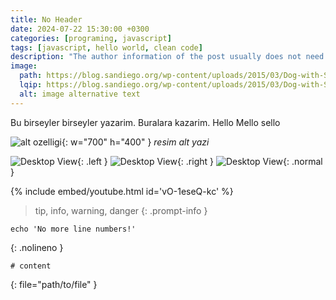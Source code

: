```yaml
---
title: No Header
date: 2024-07-22 15:30:00 +0300
categories: [programing, javascript]
tags: [javascript, hello world, clean code]
description: "The author information of the post usually does not need to be filled in the Front Matter , they will be obtained from variables social.name and the first entry of social.links of the configuration file by default. But you can also override it as follows:"
image:
  path: https://blog.sandiego.org/wp-content/uploads/2015/03/Dog-with-Surf-Board-1200x630.jpg
  lqip: https://blog.sandiego.org/wp-content/uploads/2015/03/Dog-with-Surf-Board-1200x630.jpg
  alt: image alternative text
---
```


Bu birseyler birseyler yazarim. Buralara kazarim.
Hello Mello sello

![alt ozelligi](resim_url){: w="700" h="400" }
_resim alt yazi_

![Desktop View](/assets/img/sample/mockup.png){: .left }
![Desktop View](/assets/img/sample/mockup.png){: .right }
![Desktop View](/assets/img/sample/mockup.png){: .normal }

{% include embed/youtube.html id='vO-1eseQ-kc' %}


> tip, info, warning, danger
{: .prompt-info }

```shell
echo 'No more line numbers!'
```
{: .nolineno }

```shell
# content
```
{: file="path/to/file" }
